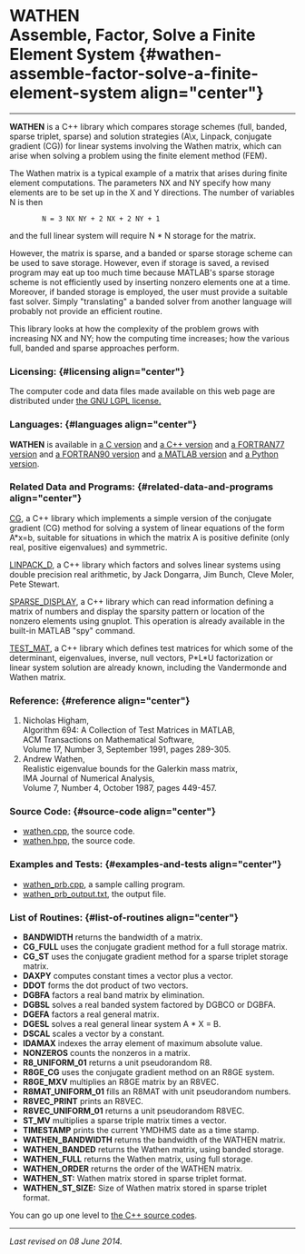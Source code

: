 WATHEN\
Assemble, Factor, Solve a Finite Element System {#wathen-assemble-factor-solve-a-finite-element-system align="center"}
===============================================

------------------------------------------------------------------------

**WATHEN** is a C++ library which compares storage schemes (full,
banded, sparse triplet, sparse) and solution strategies (A\\x, Linpack,
conjugate gradient (CG)) for linear systems involving the Wathen matrix,
which can arise when solving a problem using the finite element method
(FEM).

The Wathen matrix is a typical example of a matrix that arises during
finite element computations. The parameters NX and NY specify how many
elements are to be set up in the X and Y directions. The number of
variables N is then

            N = 3 NX NY + 2 NX + 2 NY + 1
          

and the full linear system will require N \* N storage for the matrix.

However, the matrix is sparse, and a banded or sparse storage scheme can
be used to save storage. However, even if storage is saved, a revised
program may eat up too much time because MATLAB's sparse storage scheme
is not efficiently used by inserting nonzero elements one at a time.
Moreover, if banded storage is employed, the user must provide a
suitable fast solver. Simply "translating" a banded solver from another
language will probably not provide an efficient routine.

This library looks at how the complexity of the problem grows with
increasing NX and NY; how the computing time increases; how the various
full, banded and sparse approaches perform.

### Licensing: {#licensing align="center"}

The computer code and data files made available on this web page are
distributed under [the GNU LGPL license.](../../txt/gnu_lgpl.txt)

### Languages: {#languages align="center"}

**WATHEN** is available in [a C version](../../c_src/wathen/wathen.md)
and [a C++ version](../../master/wathen/wathen.md) and [a FORTRAN77
version](../../f77_src/wathen/wathen.md) and [a FORTRAN90
version](../../f_src/wathen/wathen.md) and [a MATLAB
version](../../m_src/wathen/wathen.md) and [a Python
version](../../py_src/wathen/wathen.md).

### Related Data and Programs: {#related-data-and-programs align="center"}

[CG](../../master/cg/cg.md), a C++ library which implements a simple
version of the conjugate gradient (CG) method for solving a system of
linear equations of the form A\*x=b, suitable for situations in which
the matrix A is positive definite (only real, positive eigenvalues) and
symmetric.

[LINPACK\_D](../../master/linpack_d/linpack_d.md), a C++ library
which factors and solves linear systems using double precision real
arithmetic, by Jack Dongarra, Jim Bunch, Cleve Moler, Pete Stewart.

[SPARSE\_DISPLAY](../../master/sparse_display/sparse_display.md), a
C++ library which can read information defining a matrix of numbers and
display the sparsity pattern or location of the nonzero elements using
gnuplot. This operation is already available in the built-in MATLAB
"spy" command.

[TEST\_MAT](../../master/test_mat/test_mat.md), a C++ library which
defines test matrices for which some of the determinant, eigenvalues,
inverse, null vectors, P\*L\*U factorization or linear system solution
are already known, including the Vandermonde and Wathen matrix.

### Reference: {#reference align="center"}

1.  Nicholas Higham,\
    Algorithm 694: A Collection of Test Matrices in MATLAB,\
    ACM Transactions on Mathematical Software,\
    Volume 17, Number 3, September 1991, pages 289-305.
2.  Andrew Wathen,\
    Realistic eigenvalue bounds for the Galerkin mass matrix,\
    IMA Journal of Numerical Analysis,\
    Volume 7, Number 4, October 1987, pages 449-457.

### Source Code: {#source-code align="center"}

-   [wathen.cpp](wathen.cpp), the source code.
-   [wathen.hpp](wathen.hpp), the source code.

### Examples and Tests: {#examples-and-tests align="center"}

-   [wathen\_prb.cpp](wathen_prb.cpp), a sample calling program.
-   [wathen\_prb\_output.txt](wathen_prb_output.txt), the output file.

### List of Routines: {#list-of-routines align="center"}

-   **BANDWIDTH** returns the bandwidth of a matrix.
-   **CG\_FULL** uses the conjugate gradient method for a full storage
    matrix.
-   **CG\_ST** uses the conjugate gradient method for a sparse triplet
    storage matrix.
-   **DAXPY** computes constant times a vector plus a vector.
-   **DDOT** forms the dot product of two vectors.
-   **DGBFA** factors a real band matrix by elimination.
-   **DGBSL** solves a real banded system factored by DGBCO or DGBFA.
-   **DGEFA** factors a real general matrix.
-   **DGESL** solves a real general linear system A \* X = B.
-   **DSCAL** scales a vector by a constant.
-   **IDAMAX** indexes the array element of maximum absolute value.
-   **NONZEROS** counts the nonzeros in a matrix.
-   **R8\_UNIFORM\_01** returns a unit pseudorandom R8.
-   **R8GE\_CG** uses the conjugate gradient method on an R8GE system.
-   **R8GE\_MXV** multiplies an R8GE matrix by an R8VEC.
-   **R8MAT\_UNIFORM\_01** fills an R8MAT with unit pseudorandom
    numbers.
-   **R8VEC\_PRINT** prints an R8VEC.
-   **R8VEC\_UNIFORM\_01** returns a unit pseudorandom R8VEC.
-   **ST\_MV** multiplies a sparse triple matrix times a vector.
-   **TIMESTAMP** prints the current YMDHMS date as a time stamp.
-   **WATHEN\_BANDWIDTH** returns the bandwidth of the WATHEN matrix.
-   **WATHEN\_BANDED** returns the Wathen matrix, using banded storage.
-   **WATHEN\_FULL** returns the Wathen matrix, using full storage.
-   **WATHEN\_ORDER** returns the order of the WATHEN matrix.
-   **WATHEN\_ST:** Wathen matrix stored in sparse triplet format.
-   **WATHEN\_ST\_SIZE:** Size of Wathen matrix stored in sparse triplet
    format.

You can go up one level to [the C++ source codes](../cpp_src.md).

------------------------------------------------------------------------

*Last revised on 08 June 2014.*
